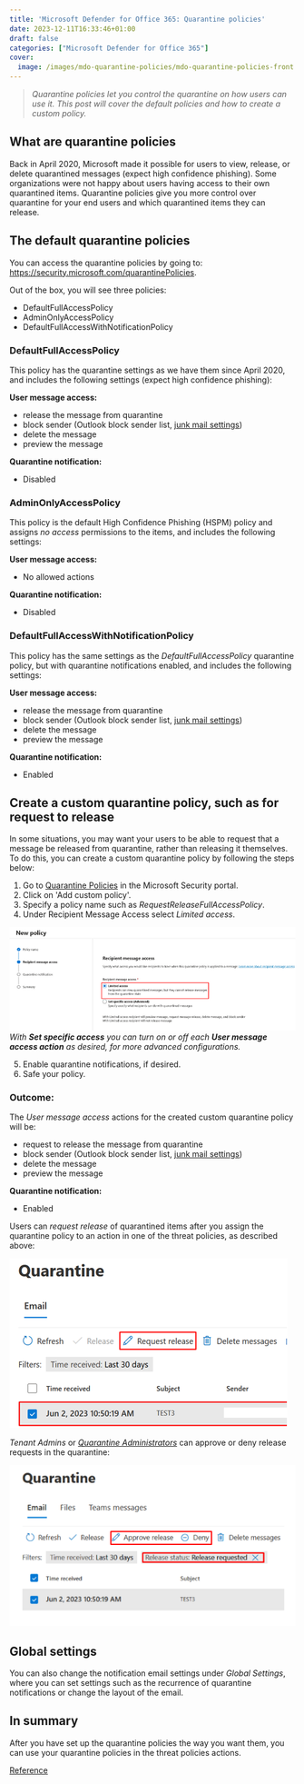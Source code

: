 ```yaml
---
title: 'Microsoft Defender for Office 365: Quarantine policies'
date: 2023-12-11T16:33:46+01:00
draft: false
categories: ["Microsoft Defender for Office 365"]
cover: 
  image: /images/mdo-quarantine-policies/mdo-quarantine-policies-front.png
---
```


> _Quarantine policies let you control the quarantine on how users can use it. This post will cover the default policies and how to create a custom policy._

## What are quarantine policies
Back in April 2020, Microsoft made it possible for users to view, release, or delete quarantined messages (expect high confidence phishing). Some organizations were not happy about users having access to their own quarantined items. Quarantine policies give you more control over quarantine for your end users and which quarantined items they can release.

## The default quarantine policies
You can access the quarantine policies by going to: https://security.microsoft.com/quarantinePolicies. 

Out of the box, you will see three policies: 
- DefaultFullAccessPolicy 
- AdminOnlyAccessPolicy
- DefaultFullAccessWithNotificationPolicy

### DefaultFullAccessPolicy
This policy has the quarantine settings as we have them since April 2020, and includes the following settings (expect high confidence phishing):

**User message access:**
- release the message from quarantine
- block sender (Outlook block sender list, [junk mail settings](https://support.microsoft.com/en-us/office/filter-junk-email-and-spam-in-outlook-db786e79-54e2-40cc-904f-d89d57b7f41d))
- delete the message
- preview the message

**Quarantine notification:**
- Disabled

### AdminOnlyAccessPolicy
This policy is the default High Confidence Phishing (HSPM) policy and assigns _no access_ permissions to the items, and includes the following settings:

**User message access:**
- No allowed actions

**Quarantine notification:**
- Disabled

### DefaultFullAccessWithNotificationPolicy
This policy has the same settings as the _DefaultFullAccessPolicy_ quarantine policy, but with quarantine notifications enabled, and includes the following settings:

**User message access:**
- release the message from quarantine
- block sender (Outlook block sender list, [junk mail settings](https://support.microsoft.com/en-us/office/filter-junk-email-and-spam-in-outlook-db786e79-54e2-40cc-904f-d89d57b7f41d))
- delete the message
- preview the message

**Quarantine notification:**
- Enabled

## Create a custom quarantine policy, such as for request to release
In some situations, you may want your users to be able to request that a message be released from quarantine, rather than releasing it themselves. To do this, you can create a custom quarantine policy by following the steps below:

1. Go to [Quarantine Policies](https://security.microsoft.com/quarantinePolicies) in the Microsoft Security portal.
2. Click on 'Add custom policy'.
3. Specify a policy name such as _RequestReleaseFullAccessPolicy_.
4. Under Recipient Message Access select _Limited access_.

![IMAGE](/images/mdo-quarantine-policies/mdo-quarantine-policies-newpolicy.png) 
*With **Set specific access** you can turn on or off each **User message access action** as desired, for more advanced configurations.*

5. Enable quarantine notifications, if desired.
6. Safe your policy.

### Outcome:
The _User message access_ actions for the created custom quarantine policy will be:
- request to release the message from quarantine
- block sender (Outlook block sender list, [junk mail settings](https://support.microsoft.com/en-us/office/filter-junk-email-and-spam-in-outlook-db786e79-54e2-40cc-904f-d89d57b7f41d))
- delete the message
- preview the message

**Quarantine notification:**
- Enabled

Users can _request release_ of quarantined items after you assign the quarantine policy to an action in one of the threat policies, as described above:

![IMAGE](/images/mdo-quarantine-policies/mdo-quarantine-policies-requestrelease.png)

_Tenant Admins_ or _[Quarantine Administrators](https://learn.microsoft.com/en-us/microsoft-365/security/office-365-security/mdo-portal-permissions?view=o365-worldwide#modify-email--collaboration-role-group-role-assignments-in-the-microsoft-defender-portal)_ can approve or deny release requests in the quarantine:

![IMAGE](/images/mdo-quarantine-policies/mdo-quarantine-policies-approverelease.png)

## Global settings
You can also change the notification email settings under _Global Settings_, where you can set settings such as the recurrence of quarantine notifications or change the layout of the email.

## In summary
After you have set up the quarantine policies the way you want them, you can use your quarantine policies in the threat policies actions.

[Reference](https://learn.microsoft.com/en-us/microsoft-365/security/office-365-security/quarantine-policies)
